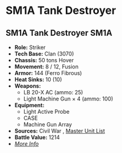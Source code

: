 # SM1A Tank Destroyer 

## SM1A Tank Destroyer SM1A 

- **Role:** Striker 
- **Tech Base:** Clan (3070) 
- **Chassis:** 50 tons Hover 
- **Movement:** 8 / 12, Fusion 
- **Armor:** 144 (Ferro Fibrous) 
- **Heat Sinks:** 10 (10) 
- **Weapons:** 
  - LB 20-X AC (ammo: 25) 
  - Light Machine Gun × 4 (ammo: 100) 
- **Equipment:** 
  - Light Active Probe 
  - CASE 
  - Machine Gun Array 
- **Sources:** Civil War , [Master Unit List](http://masterunitlist.info/Unit/Details/2972) 
- **Battle Value:** 1214 
- [*More Info*](sm1a_tank_destroyer/sm1a_tank_destroyer_sm1a.md) 

